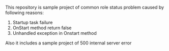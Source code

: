This repository is sample project of common role status problem caused by following reasons:
1. Startup task failure
2. OnStart method return false
3. Unhandled exception in Onstart method 

Also it includes a sample project of 500 internal server error
